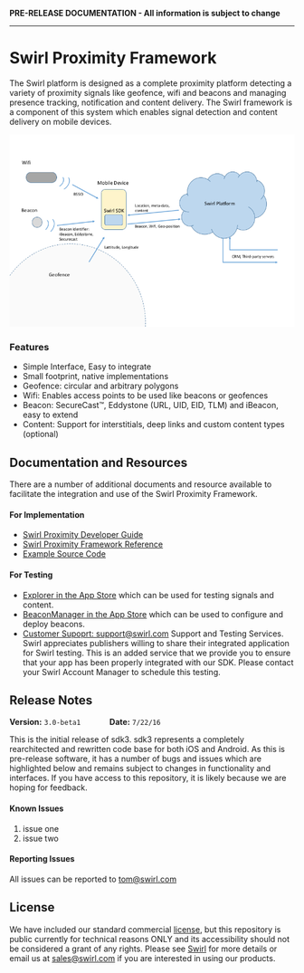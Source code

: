 **PRE-RELEASE DOCUMENTATION - All information is subject to change**

---

# Swirl Proximity Framework
The Swirl platform is designed as a complete proximity platform detecting a variety of proximity signals like geofence, wifi and beacons and managing presence tracking, notification and content delivery.  The Swirl framework is a component of this system which enables signal detection and content delivery on mobile devices.

![](./docs/images/sdk3-overview.png)

### Features
* Simple Interface, Easy to integrate
* Small footprint, native implementations
* Geofence: circular and arbitrary polygons
* Wifi: Enables access points to be used like beacons or geofences
* Beacon: SecureCast™, Eddystone (URL, UID, EID, TLM) and iBeacon, easy to extend
* Content: Support for interstitials, deep links and custom content types (optional)

## Documentation and Resources
There are a number of additional documents and resource available to facilitate the integration and use of the Swirl Proximity Framework.

#### For Implementation
* [Swirl Proximity Developer Guide](./docs/swirl-proximity-developer-guide-ios.md)
* [Swirl Proximity Framework Reference](https://SwirlNetworks.github.io/swirl-sdk-ios/index.html)
* [Example Source Code](./examples/)

#### For Testing
* [Explorer in the App Store](https://itunes.apple.com/us/app/swirl-in-store-explorer/id781067361?mt=8) which can be used for testing signals and content.
* [BeaconManager in the App Store](https://itunes.apple.com/us/app/swirl-beacon-manager/id855322103?mt=8) which can be used to configure and deploy beacons.
* [Customer Supoprt: support@swirl.com](mailto:support@swirl.com) Support and Testing Services. Swirl appreciates publishers willing to share their integrated application for Swirl testing. This is an added service that we provide you to ensure that your app has been properly integrated with our SDK. Please contact your Swirl Account Manager to schedule this testing.

## Release Notes
**Version:** `3.0-beta1` &nbsp;&nbsp;&nbsp;&nbsp;&nbsp;&nbsp;&nbsp;&nbsp;&nbsp;&nbsp;&nbsp;&nbsp;**Date:** `7/22/16`
<p>
This is the initial release of sdk3. sdk3 represents a completely rearchitected and rewritten code base for both iOS and Android.  As this is pre-release software, it has a number of bugs and issues which are highlighted below and remains subject to changes in functionality and interfaces.  If you have access to this repository, it is likely because we are hoping for feedback.

#### Known Issues
 1. issue one
 2. issue two

#### Reporting Issues
All issues can be reported to [tom@swirl.com](mailto:tom@swirl.com)

## License
We have included our standard commercial [license](LICENSE.md), but this repository is public currently for technical reasons ONLY and its accessibility should not be considered a grant of any rights.  Please see [Swirl](https://www.swirl.com) for more details or email us at [sales@swirl.com](mailto:sales@swirl.com) if you are interested in using our products.

